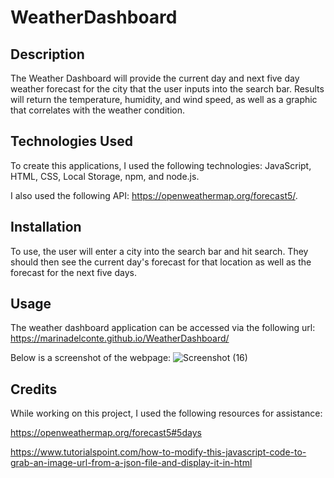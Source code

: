 # WeatherDashboard

## Description

The Weather Dashboard will provide the current day and next five day weather forecast for the city that the user inputs into the search bar. Results will return the temperature, humidity, and wind speed, as well as a graphic that correlates with the weather condition.

## Technologies Used
To create this applications, I used the following technologies: JavaScript, HTML, CSS, Local Storage, npm, and node.js.

I also used the following API: https://openweathermap.org/forecast5/. 

## Installation

To use, the user will enter a city into the search bar and hit search. They should then see the current day's forecast for that location as well as the forecast for the next five days.

## Usage

The weather dashboard application can be accessed via the following url:
https://marinadelconte.github.io/WeatherDashboard/ 

Below is a screenshot of the webpage:
![Screenshot (16)](https://github.com/marinadelconte/WeatherDashboard/assets/137957098/eded0731-b47d-4eaa-838a-8914c7056434)

## Credits

While working on this project, I used the following resources for assistance:

https://openweathermap.org/forecast5#5days

https://www.tutorialspoint.com/how-to-modify-this-javascript-code-to-grab-an-image-url-from-a-json-file-and-display-it-in-html

